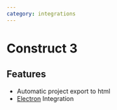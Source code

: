 ```yaml
---
category: integrations
---
```


# Construct 3

## Features
- Automatic project export to html
- [Electron](/guide/integrations/electron.md) Integration